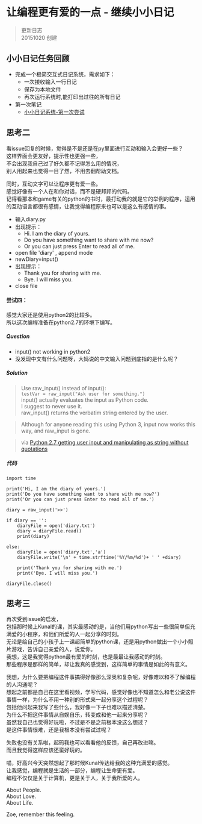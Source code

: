# 让编程更有爱的一点 - 继续小小日记

>更新日志  
>20151020 创建

## 小小日记任务回顾

- 完成一个极简交互式日记系统，需求如下：
	- 一次接收输入一行日记
	- 保存为本地文件
	- 再次运行系统时,能打印出过往的所有日记
- 第一次笔记
    - [小小日记系统-第一次尝试](https://zoejane.gitbooks.io/omooc2py/content/1sTry/diary101.html)
	
## 思考二

看issue回复的时候，觉得是不是还是在py里面进行互动和输入会更好一些？  
这样界面会更友好，提示性也更强一些，  
不会出现我自己过了好久都不记得怎么用的情况，  
别人用起来也觉得一目了然，不用去翻帮助文档。

同时，互动文字可以让程序更有爱一些。  
感觉好像有一个人在和你对话，而不是硬邦邦的代码。  
记得看那本和game有关的python的书时，最打动我的就是它的举例的程序，运用的互动语言都很有感情，让我觉得编程原来也可以是这么有感情的事。

- 输入diary.py
- 出现提示：
    - Hi. I am the diary of yours.
    - Do you have something want to share with me now?
    - Or you can just press Enter to read all of me.
- open file 'diary' , append mode
- newDiary=input()
- 出现提示：
    - Thank you for sharing with me.
    - Bye. I will miss you.
- close file


#### 尝试四：

感觉大家还是使用python2的比较多。  
所以这次编程准备在python2.7的环境下编写。

##### Question
- input() not working in python2
- 没发现中文有什么问题呀，大妈说的中文输入问题到底指的是什么呢？

##### Solution

>Use raw_input() instead of input():  
```testVar = raw_input("Ask user for something.")```  
input() actually evaluates the input as Python code.   
I suggest to never use it.  
raw_input() returns the verbatim string entered by the user.

>Although for anyone reading this using Python 3, input now works this way, and raw_input is gone.

> via [Python 2.7 getting user input and manipulating as string without quotations](http://stackoverflow.com/questions/4960208/python-2-7-getting-user-input-and-manipulating-as-string-without-quotations)

##### 代码
```
import time

print('Hi, I am the diary of yours.')
print('Do you have something want to share with me now?')
print('Or you can just press Enter to read all of me.')

diary = raw_input('>>')

if diary == '':
    diaryFile = open('diary.txt')
    diary = diaryFile.read()
    print(diary)
    
else:
    diaryFile = open('diary.txt','a')
    diaryFile.write('\n' + time.strftime('%Y/%m/%d')+ ' ' +diary)

    print('Thank you for sharing with me.')
    print('Bye. I will miss you.')

diaryFile.close()
```

## 思考三

再次受到issue的启发，  
包括那时候上Kunal的课，其实最感动的是，当他们用python写出一些很简单但充满爱的小程序，和他们所爱的人一起分享的时刻。  
无论是给自己的小孩子上一课超简单的python课，还是用python做出一个小小照片游戏，告诉自己亲爱的人，说爱你。  
我想，这是我觉得python最有爱的时刻，也是最最让我感动的时刻。  
那些程序是那样的简单，却让我真的感觉到，这样简单的事情是如此的有意义。

我想，为什么要把编程这件事搞得好像那么深奥和复杂呢，好像难以和不了解编程的人沟通呢？  
想起之前都是自己在这里看视频，学写代码，感觉好像也不知道怎么和老公说这件事情一样，为什么不用一种别的形式来一起分享这个过程呢？  
包括他问起来我写了些什么，我好像一下子也难以描述清楚。  
为什么不把这件事情从自娱自乐，转变成和他一起来分享呢？  
虽然我自己也觉得好玩啦，不过是不是之前根本没这么想过？  
是这件事情很难，还是我根本没有尝试过呢？

失败也没有关系啦，起码我也可以看看他的反馈，自己再改进嘛。  
而且我觉得这样应该还蛮好玩的。  

喵，好高兴今天突然想起了那时候Kunal传达给我的这种充满爱的感觉。  
让我感觉，编程就是生活的一部分，编程让生命更有爱。  
编程不仅仅是关于计算机，更是关于人，关于我所爱的人。  

About People.   
About Love.   
About Life.  

Zoe, remember this feeling.